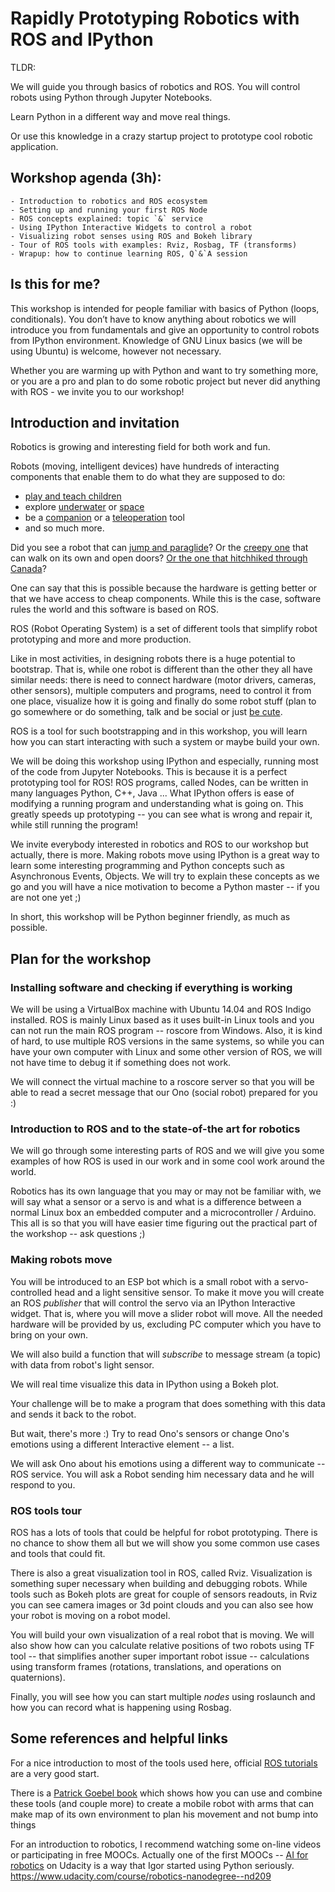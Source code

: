 # Rapidly Prototyping Robotics with ROS and IPython

TLDR:

We will guide you through basics of robotics and ROS.
You will control robots using Python through Jupyter Notebooks.

Learn Python in a different way and move real things.

Or use this knowledge in a crazy startup project to prototype cool
robotic application.

## Workshop agenda (3h):

    - Introduction to robotics and ROS ecosystem
    - Setting up and running your first ROS Node
    - ROS concepts explained: topic `&` service
    - Using IPython Interactive Widgets to control a robot
    - Visualizing robot senses using ROS and Bokeh library
    - Tour of ROS tools with examples: Rviz, Rosbag, TF (transforms)
    - Wrapup: how to continue learning ROS, Q`&`A session

## Is this for me?

This workshop is intended for people familiar with basics of Python (loops,
conditionals). You don’t have to know anything about robotics we will
introduce you from fundamentals and give an opportunity to control robots from
IPython environment. Knowledge of GNU Linux basics (we will be using Ubuntu)
is welcome, however not necessary.

Whether you are warming up with Python and want to try something more, or you
are a pro and plan to do some robotic project but never did anything with
ROS - we invite you to our workshop!

## Introduction and invitation

Robotics is growing and interesting field for both work and fun.

Robots (moving, intelligent devices) have hundreds of interacting
components that enable them to do what they are supposed to do:

- [play and teach children](https://www.youtube.com/watch?v=sF0tRCqvyT0)
- explore [underwater](https://www.youtube.com/watch?v=EgtZAUDqxHE) or [space](https://vimeo.com/146183080)
- be a [companion](https://www.youtube.com/watch?v=dx0zxr3D_zU) or a [teleoperation](https://www.youtube.com/watch?v=p92415PxgCw) tool
- and so much more.

Did you see a robot that can [jump and paraglide](https://www.youtube.com/watch?v=_luhn7TLfWU)?
Or the [creepy one](https://www.youtube.com/watch?v=rVlhMGQgDkY) that can walk on its own and open doors?
[Or the one that hitchhiked through Canada](http://mir1.hitchbot.me/)?

One can say that this is possible because the hardware is getting better
or that we have access to cheap components. While this is the case, software
rules the world and this software is based on ROS.

ROS (Robot Operating System) is a set of different tools that simplify robot
prototyping and more and more production.


Like in most activities, in designing robots there is a huge potential
to bootstrap. That is, while one robot is different than the other they all
have similar needs: there is need to connect hardware (motor drivers, cameras,
other sensors), multiple computers and programs, need to control it from one
place, visualize how it is going and finally do some robot stuff
(plan to go somewhere or do something, talk and be social or just
[be cute](https://www.youtube.com/watch?v=3g-yrjh58ms).

ROS is a tool for such bootstrapping and in this workshop, you will learn how
you can start interacting with such a system or maybe build your own.

We will be doing this workshop using IPython and especially, running most
of the code from Jupyter Notebooks. This is because it is a perfect
prototyping tool for ROS! ROS programs, called Nodes, can be written in many
languages Python, C++, Java ... What IPython offers is ease of modifying
a running program and understanding what is going on. This greatly
speeds up prototyping -- you can see what is wrong and repair it, while still
running the program!

We invite everybody interested in robotics and ROS to our workshop but
actually, there is more. Making robots move using IPython is a great way
to learn some interesting programming and Python concepts such
as Asynchronous Events, Objects. We will try to explain these concepts
as we go and you will have a nice motivation to become
a Python master -- if you are not one yet ;)

In short, this workshop will be Python beginner friendly, as much
as possible.

## Plan for the workshop

### Installing software and checking if everything is working

We will be using a VirtualBox machine with Ubuntu 14.04 and ROS Indigo
installed. ROS is mainly Linux based as it uses built-in Linux tools and you
can not run the main ROS program -- roscore from Windows. Also, it is kind
of hard, to use multiple ROS versions in the same systems, so while you can
have your own computer with Linux and some other version of ROS, we will not
have time to debug it if something does not work.

We will connect the virtual machine to a roscore server so that you will
be able to read a secret message that our Ono (social robot) prepared for you :)

### Introduction to ROS and to the state-of-the art for robotics

We will go through some interesting parts of ROS and we will give you some
examples of how ROS is used in our work and in some cool work around the world.

Robotics has its own language that you may or may not be familiar with,
we will say what a sensor or a servo is and what is a difference between
a normal Linux box an embedded computer and a microcontroller / Arduino.
This all is so that you will have easier time figuring out the practical part
of the workshop -- ask questions ;)

### Making robots move

You will be introduced to an ESP bot which is a small robot with
a servo- controlled head and a light sensitive sensor. To make it move
you will create an ROS *publisher* that will control the servo via an IPython
Interactive widget. That is, where you will move a slider robot will move.
All the needed hardware will be provided by us, excluding PC computer
which you have to bring on your own.

We will also build a function that will *subscribe* to message stream
(a topic) with data from robot's light sensor.

We will real time visualize this data in IPython using a Bokeh plot.

Your challenge will be to make a program that does something
with this data and sends it back to the robot.

But wait, there's more :) Try to read Ono's sensors or change
Ono's emotions using a different Interactive element -- a list.

We will ask Ono about his emotions using a different way
to communicate -- ROS service. You will ask a Robot sending him necessary data
and he will respond to you.

### ROS tools tour

ROS has a lots of tools that could be helpful for robot prototyping.
There is no chance to show them all but we will show you some common use cases
and tools that could fit.

There is also a great visualization tool in ROS, called Rviz.
Visualization is something super necessary when building and debugging
robots. While tools such as Bokeh plots are great for couple of sensors
readouts, in Rviz you can see camera images or 3d point clouds and you can
also see how your robot is moving on a robot model.

You will build your own visualization of a real robot that is moving.
We will also show how can you calculate relative positions of two robots using
TF tool -- that simplifies another super important robot issue -- calculations
using transform frames (rotations, translations, and operations on quaternions).

Finally, you will see how you can start multiple *nodes* using roslaunch and
how you can record what is happening using Rosbag.

## Some references and helpful links

For a nice introduction to most of the tools used here, official
[ROS tutorials](http://wiki.ros.org/ROS/Tutorials) are a very good start.

There is a [Patrick Goebel book](http://wiki.ros.org/Books/ROSbyExampleVol2)
which shows how you can use and combine these tools (and couple more)
to create a mobile robot with arms that can make map of its own environment to
plan his movement and not bump into things

For an introduction to robotics, I recommend watching some on-line videos
or participating in free MOOCs.
Actually one of the first MOOCs --
[AI for robotics](https://www.udacity.com/course/artificial-intelligence-for-robotics--cs373)
on Udacity is a way that Igor started using Python seriously.
https://www.udacity.com/course/robotics-nanodegree--nd209
